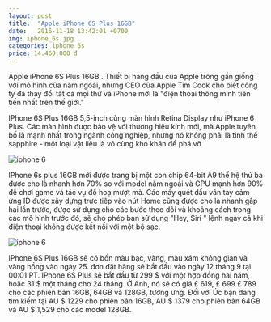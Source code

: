 ```yaml
---
layout: post
title:  "Apple iPhone 6S Plus 16GB"
date:   2016-11-18 13:42:01 +0700
img: iphone_6s.jpg
categories: iphone 6s
price: 14.460.000 đ
---
```


Apple iPhone 6S Plus 16GB . Thiết bị hàng đầu của Apple trông gần giống với mô hình của năm ngoái, nhưng CEO của Apple Tim Cook cho biết công ty đã thay đổi tất cả mọi thứ và iPhone mới là "điện thoại thông minh tiên tiến nhất trên thế giới."

IPhone 6S Plus 16GB 5,5-inch cùng màn hình Retina Display như iPhone 6 Plus. Các màn hình được bảo vệ với thương hiệu kính mới, mà Apple tuyên bố là mạnh nhất trong ngành công nghiệp, nhưng nó không phải là tinh thể sapphire - một loại vật liệu là vô cùng khó khăn để phá vỡ

![iphone 6]({{site.baseurl}}/images/6-plus-1.jpg)

IPhone 6s plus 16GB mới được trang bị một con chip 64-bit A9 thế hệ thứ ba được cho là nhanh hơn 70% so với model năm ngoái và GPU mạnh hơn 90% để chơi game và tác vụ đồ hoạ mượt mà. Các máy quét dấu vân tay cảm ứng ID được xây dựng trực tiếp vào nút Home cũng được cho là nhanh gấp hai lần trước, được sử dụng cho các bước theo dõi và khoảng cách trong các mô hình trước đó, sẽ cho phép bạn sử dụng "Hey, Siri " lệnh ngay cả khi điện thoại không được kết nối với một bộ sạc.

![iphone 6]({{site.baseurl}}/images/6-plus-2.jpg)


IPhone 6S Plus 16GB sẽ có bốn màu bạc, vàng, màu xám không gian và vàng hồng vào ngày 25. đơn đặt hàng sẽ bắt đầu vào ngày 12 tháng 9 tại 00:01 PT. IPhone 6S Plus sẽ bắt đầu từ 299 $ với một hợp đồng hai năm, hoặc 31 $ một tháng cho 24 tháng. Ở Anh, nó sẽ có giá £ 619, £ 699 £ 789 cho các phiên bản 16GB, 64GB và 128GB, tương ứng. Đối với Úc bạn đang tìm kiếm tại AU $ 1229 cho phiên bản 16GB, AU $ 1379 cho phiên bản 64GB và AU $ 1,529 cho các model 128GB.
